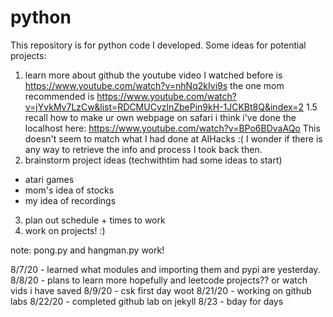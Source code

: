 # python
This repository is for python code I developed.
Some ideas for potential projects:
1. learn more about github 
the youtube video I watched before is https://www.youtube.com/watch?v=nhNq2kIvi9s
the one mom recommended is https://www.youtube.com/watch?v=jYvkMv7LzCw&list=RDCMUCvzlnZbePin9kH-1JCKBt8Q&index=2
1.5 recall how to make ur own webpage on safari
i think i've done the localhost here: https://www.youtube.com/watch?v=BPo6BDvaAQo
This doesn't seem to match what I had done at AIHacks :( I wonder if there is any way to retrieve the info and process I took back then.
2. brainstorm project ideas (techwithtim had some ideas to start)
* atari games
* mom's idea of stocks
* my idea of recordings
3. plan out schedule + times to work
4. work on projects! :)

note: pong.py and hangman.py work!


8/7/20 - learned what modules and importing them and pypi are yesterday.
8/8/20 - plans to learn more hopefully and leetcode projects?? or watch vids i have saved
8/9/20 - csk first day woot
8/21/20 - working on github labs
8/22/20 - completed github lab on jekyll
8/23 - bday for days
